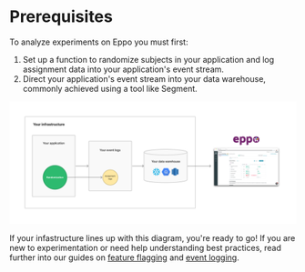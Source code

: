 # Prerequisites


To analyze experiments on Eppo you must first:

1. Set up a function to randomize subjects in your application and log assignment data into your application's event stream.
2. Direct your application's event stream into your data warehouse, commonly achieved using a tool like Segment.


![Data inputs](../../static/img/feature-flagging/data-inputs.png)

If your infastructure lines up with this diagram, you're ready to go! If you are new to experimentation or need help understanding best practices, read further into our guides on [feature flagging](./feature-flagging/) and [event logging](./event-logging/).

